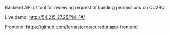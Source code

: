 Backend API of tool for receiving request of building permissions on CU2BQ

Live demo: http://54.215.27.25/?id=1#/

Frontend: https://github.com/fernastereo/curaduriapp-frontend
